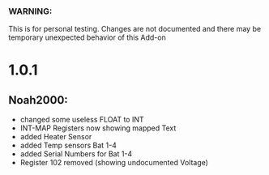 ### WARNING: 
This is for personal testing. 
Changes are not documented and there may be temporary unexpected behavior of this Add-on

# 1.0.1

## Noah2000:
+ changed some useless FLOAT to INT
+ INT-MAP Registers now showing mapped Text
+ added Heater Sensor
+ added Temp sensors Bat 1-4
+ added Serial Numbers for Bat 1-4
+ Register 102 removed (showing undocumented Voltage)
